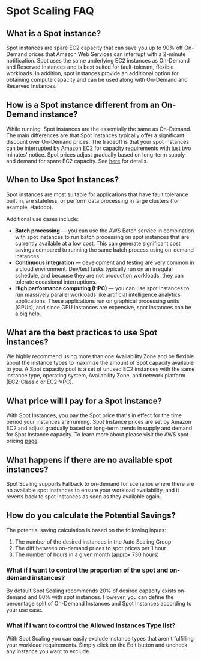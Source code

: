 # Spot Scaling FAQ

## What is a Spot instance?

Spot instances are spare EC2 capacity that can save you up to 90% off On-Demand prices that Amazon Web Services can interrupt with a 2-minute notification. Spot uses the same underlying EC2 instances as On-Demand and Reserved Instances and is best suited for fault-tolerant, flexible workloads. In addition, spot instances provide an additional option for obtaining compute capacity and can be used along with On-Demand and Reserved Instances.

## How is a Spot instance different from an On-Demand instance?

While running, Spot instances are the essentially the same as On-Demand. The main differences are that Spot instances typically offer a significant discount over On-Demand prices. The tradeoff is that your spot instances can be interrupted by Amazon EC2 for capacity requirements with just two minutes' notice. Spot prices adjust gradually based on long-term supply and demand for spare EC2 capacity. See [here](https://www.amazonaws.cn/en/ec2/spot-instances) for details.

## When to Use Spot Instances?

Spot instances are most suitable for applications that have fault tolerance built in, are stateless, or perform data processing in large clusters (for example, Hadoop).

Additional use cases include:

* **Batch processing** — you can use the AWS Batch service in combination with spot instances to run batch processing on spot instances that are currently available at a low cost. This can generate significant cost savings compared to running the same batch process using on-demand instances.
* **Continuous integration** — development and testing are very common in a cloud environment. Dev/test tasks typically run on an irregular schedule, and because they are not production workloads, they can tolerate occasional interruptions.
* **High performance computing (HPC)** — you can use spot instances to run massively parallel workloads like artificial intelligence analytics applications. These applications run on graphical processing units (GPUs), and since GPU instances are expensive, spot instances can be a big help.

## What are the best practices to use Spot instances?

We highly recommend using more than one Availability Zone and be flexible about the instance types to maximize the amount of Spot capacity available to you. A Spot capacity pool is a set of unused EC2 instances with the same instance type, operating system, Availability Zone, and network platform (EC2-Classic or EC2-VPC).

## What price will I pay for a Spot instance?

With Spot Instances, you pay the Spot price that's in effect for the time period your instances are running. Spot Instance prices are set by Amazon EC2 and adjust gradually based on long-term trends in supply and demand for Spot Instance capacity. To learn more about please visit the AWS spot pricing [page](https://aws.amazon.com/ec2/spot/instance-advisor/).

## What happens if there are no available spot instances?

Spot Scaling supports Fallback to on-demand for scenarios where there are no available spot instances to ensure your workload availability, and it reverts back to spot instances as soon as they available again.

## How do you calculate the Potential Savings?

The potential saving calculation is based on the following inputs:

1. The number of the desired instances in the Auto Scaling Group
2. The diff between on-demand prices to spot prices per 1 hour
3. The number of hours in a given month (approx 730 hours)

### **What if I want to control the proportion of the spot and on-demand instances?**

By default Spot Scaling recommends 20% of desired capacity exists on-demand and 80% with spot instances. However, you can define the percentage split of On-Demand Instances and Spot Instances according to your use case.

### **What if I want to control the Allowed Instances Type list?**

With Spot Scaling you can easily exclude instance types that aren't fulfilling your workload requirements. Simply click on the Edit button and uncheck any instance you want to exclude.
